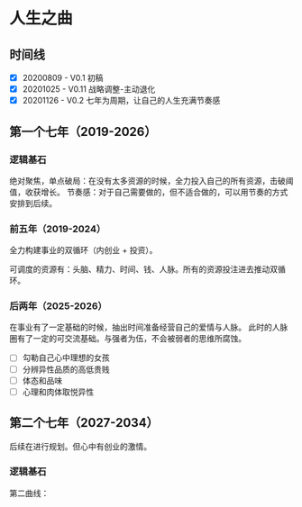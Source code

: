 # 人生之曲

## 时间线
- [x] 20200809 - V0.1 初稿
- [x] 20201025 - V0.11 战略调整-主动退化
- [x] 20201126 - V0.2 七年为周期，让自己的人生充满节奏感

## 第一个七年（2019-2026）

### 逻辑基石
绝对聚焦，单点破局：在没有太多资源的时候，全力投入自己的所有资源，击破阈值，收获增长。
节奏感：对于自己需要做的，但不适合做的，可以用节奏的方式安排到后续。

### 前五年（2019-2024）
全力构建事业的双循环（内创业 + 投资）。

可调度的资源有：头脑、精力、时间、钱、人脉。所有的资源投注进去推动双循环。

### 后两年（2025-2026）
在事业有了一定基础的时候，抽出时间准备经营自己的爱情与人脉。
此时的人脉圈有了一定的可交流基础。与强者为伍，不会被弱者的思维所腐蚀。

- [ ] 勾勒自己心中理想的女孩
- [ ] 分辨异性品质的高低贵贱
- [ ] 体态和品味
- [ ] 心理和肉体取悦异性

## 第二个七年（2027-2034）
后续在进行规划。但心中有创业的激情。

### 逻辑基石
第二曲线：
